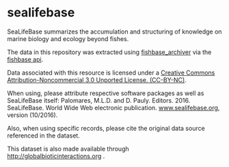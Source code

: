 # sealifebase
SeaLifeBase summarizes the accumulation and structuring of knowledge on marine biology and ecology beyond fishes.

The data in this repository was extracted using [fishbase_archiver](https://github.com/jhpoelen/fishbase_archiver) via the [fishbase api](https://github.com/ropensci/fishbaseapi).

Data associated with this resource is licensed under a [Creative Commons Attribution-Noncommercial 3.0 Unported License. (CC-BY-NC)](http://creativecommons.org/licenses/by-nc/3.0/).

When using, please attribute respective software packages as well as SeaLifeBase itself:
Palomares, M.L.D. and D. Pauly. Editors. 2016. SeaLifeBase. World Wide Web electronic publication. www.sealifebase.org, version (10/2016).

Also, when using specific records, please cite the original data source referenced in the dataset.

This dataset is also made available through http://globalbioticinteractions.org . 
